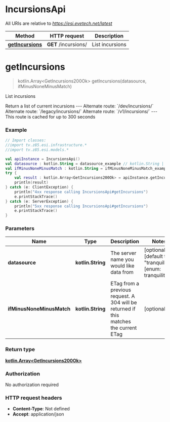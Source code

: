 # IncursionsApi

All URIs are relative to *https://esi.evetech.net/latest*

Method | HTTP request | Description
------------- | ------------- | -------------
[**getIncursions**](IncursionsApi.md#getIncursions) | **GET** /incursions/ | List incursions


<a name="getIncursions"></a>
# **getIncursions**
> kotlin.Array&lt;GetIncursions200Ok&gt; getIncursions(datasource, ifMinusNoneMinusMatch)

List incursions

Return a list of current incursions  --- Alternate route: &#x60;/dev/incursions/&#x60;  Alternate route: &#x60;/legacy/incursions/&#x60;  Alternate route: &#x60;/v1/incursions/&#x60;  --- This route is cached for up to 300 seconds

### Example
```kotlin
// Import classes:
//import tv.z85.esi.infrastructure.*
//import tv.z85.esi.models.*

val apiInstance = IncursionsApi()
val datasource : kotlin.String = datasource_example // kotlin.String | The server name you would like data from
val ifMinusNoneMinusMatch : kotlin.String = ifMinusNoneMinusMatch_example // kotlin.String | ETag from a previous request. A 304 will be returned if this matches the current ETag
try {
    val result : kotlin.Array<GetIncursions200Ok> = apiInstance.getIncursions(datasource, ifMinusNoneMinusMatch)
    println(result)
} catch (e: ClientException) {
    println("4xx response calling IncursionsApi#getIncursions")
    e.printStackTrace()
} catch (e: ServerException) {
    println("5xx response calling IncursionsApi#getIncursions")
    e.printStackTrace()
}
```

### Parameters

Name | Type | Description  | Notes
------------- | ------------- | ------------- | -------------
 **datasource** | **kotlin.String**| The server name you would like data from | [optional] [default to &quot;tranquility&quot;] [enum: tranquility]
 **ifMinusNoneMinusMatch** | **kotlin.String**| ETag from a previous request. A 304 will be returned if this matches the current ETag | [optional]

### Return type

[**kotlin.Array&lt;GetIncursions200Ok&gt;**](GetIncursions200Ok.md)

### Authorization

No authorization required

### HTTP request headers

 - **Content-Type**: Not defined
 - **Accept**: application/json

